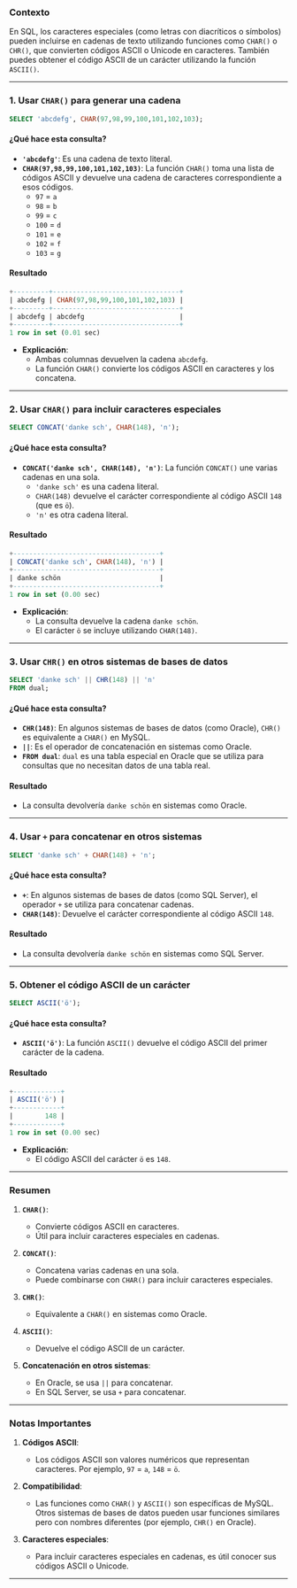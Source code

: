 
### **Contexto**

En SQL, los caracteres especiales (como letras con diacríticos o símbolos) pueden incluirse en cadenas de texto utilizando funciones como `CHAR()` o `CHR()`, que convierten códigos ASCII o Unicode en caracteres. También puedes obtener el código ASCII de un carácter utilizando la función `ASCII()`.

---

### **1. Usar `CHAR()` para generar una cadena**

```sql
SELECT 'abcdefg', CHAR(97,98,99,100,101,102,103);
```

#### **¿Qué hace esta consulta?**
- **`'abcdefg'`**: Es una cadena de texto literal.
- **`CHAR(97,98,99,100,101,102,103)`**: La función `CHAR()` toma una lista de códigos ASCII y devuelve una cadena de caracteres correspondiente a esos códigos.
    - `97` = `a`
    - `98` = `b`
    - `99` = `c`
    - `100` = `d`
    - `101` = `e`
    - `102` = `f`
    - `103` = `g`

#### **Resultado**
```sql
+---------+--------------------------------+
| abcdefg | CHAR(97,98,99,100,101,102,103) |
+---------+--------------------------------+
| abcdefg | abcdefg                        |
+---------+--------------------------------+
1 row in set (0.01 sec)
```

- **Explicación**:
    - Ambas columnas devuelven la cadena `abcdefg`.
    - La función `CHAR()` convierte los códigos ASCII en caracteres y los concatena.

---

### **2. Usar `CHAR()` para incluir caracteres especiales**

```sql
SELECT CONCAT('danke sch', CHAR(148), 'n');
```

#### **¿Qué hace esta consulta?**
- **`CONCAT('danke sch', CHAR(148), 'n')`**: La función `CONCAT()` une varias cadenas en una sola.
    - `'danke sch'` es una cadena literal.
    - `CHAR(148)` devuelve el carácter correspondiente al código ASCII `148` (que es `ö`).
    - `'n'` es otra cadena literal.

#### **Resultado**
```sql
+-------------------------------------+
| CONCAT('danke sch', CHAR(148), 'n') |
+-------------------------------------+
| danke schön                         |
+-------------------------------------+
1 row in set (0.00 sec)
```

- **Explicación**:
    - La consulta devuelve la cadena `danke schön`.
    - El carácter `ö` se incluye utilizando `CHAR(148)`.

---

### **3. Usar `CHR()` en otros sistemas de bases de datos**

```sql
SELECT 'danke sch' || CHR(148) || 'n'
FROM dual;
```

#### **¿Qué hace esta consulta?**
- **`CHR(148)`**: En algunos sistemas de bases de datos (como Oracle), `CHR()` es equivalente a `CHAR()` en MySQL.
- **`||`**: Es el operador de concatenación en sistemas como Oracle.
- **`FROM dual`**: `dual` es una tabla especial en Oracle que se utiliza para consultas que no necesitan datos de una tabla real.

#### **Resultado**
- La consulta devolvería `danke schön` en sistemas como Oracle.

---

### **4. Usar `+` para concatenar en otros sistemas**

```sql
SELECT 'danke sch' + CHAR(148) + 'n';
```

#### **¿Qué hace esta consulta?**
- **`+`**: En algunos sistemas de bases de datos (como SQL Server), el operador `+` se utiliza para concatenar cadenas.
- **`CHAR(148)`**: Devuelve el carácter correspondiente al código ASCII `148`.

#### **Resultado**
- La consulta devolvería `danke schön` en sistemas como SQL Server.

---

### **5. Obtener el código ASCII de un carácter**

```sql
SELECT ASCII('ö');
```

#### **¿Qué hace esta consulta?**
- **`ASCII('ö')`**: La función `ASCII()` devuelve el código ASCII del primer carácter de la cadena.

#### **Resultado**
```sql
+------------+
| ASCII('ö') |
+------------+
|        148 |
+------------+
1 row in set (0.00 sec)
```

- **Explicación**:
    - El código ASCII del carácter `ö` es `148`.

---

### **Resumen**

1. **`CHAR()`**:
    - Convierte códigos ASCII en caracteres.
    - Útil para incluir caracteres especiales en cadenas.

2. **`CONCAT()`**:
    - Concatena varias cadenas en una sola.
    - Puede combinarse con `CHAR()` para incluir caracteres especiales.

3. **`CHR()`**:
    - Equivalente a `CHAR()` en sistemas como Oracle.

4. **`ASCII()`**:
    - Devuelve el código ASCII de un carácter.

5. **Concatenación en otros sistemas**:
    - En Oracle, se usa `||` para concatenar.
    - En SQL Server, se usa `+` para concatenar.

---

### **Notas Importantes**

1. **Códigos ASCII**:
    - Los códigos ASCII son valores numéricos que representan caracteres. Por ejemplo, `97` = `a`, `148` = `ö`.

2. **Compatibilidad**:
    - Las funciones como `CHAR()` y `ASCII()` son específicas de MySQL. Otros sistemas de bases de datos pueden usar funciones similares pero con nombres diferentes (por ejemplo, `CHR()` en Oracle).

3. **Caracteres especiales**:
    - Para incluir caracteres especiales en cadenas, es útil conocer sus códigos ASCII o Unicode.

---

